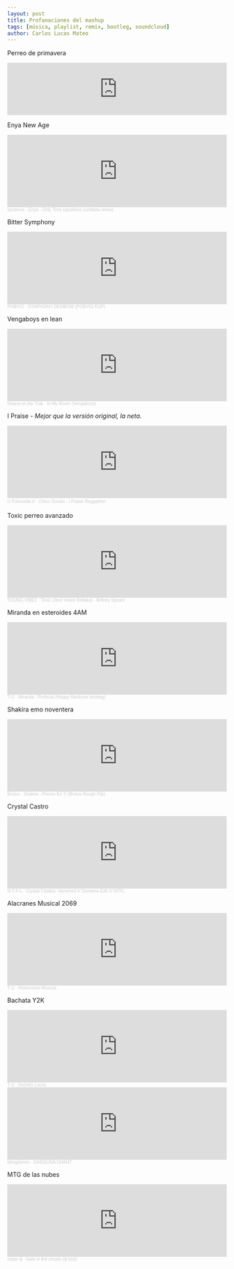 ```yaml
---
layout: post
title: Profanaciones del mashup
tags: [música, playlist, remix, bootleg, soundcloud]
author: Carlos Lucas Mateo
---
```


Perreo de primavera
<iframe style="border: 0; width: 100%; height: 120px;" src="https://bandcamp.com/EmbeddedPlayer/album=1768573741/size=large/bgcol=ffffff/linkcol=f171a2/tracklist=false/artwork=small/track=2252984623/tranysparent=true/" seamless><a href="https://keiska.bandcamp.com/album/edits-for-home">Edits For Home by Keiska</a></iframe>

Enya New Age
<iframe width="100%" height="166" scrolling="no" frameborder="no" allow="autoplay" src="https://w.soundcloud.com/player/?url=https%3A//api.soundcloud.com/tracks/738121240&color=%232a312b&auto_play=false&hide_related=false&show_comments=true&show_user=true&show_reposts=false&show_teaser=true"></iframe><div style="font-size: 10px; color: #cccccc;line-break: anywhere;word-break: normal;overflow: hidden;white-space: nowrap;text-overflow: ellipsis; font-family: Interstate,Lucida Grande,Lucida Sans Unicode,Lucida Sans,Garuda,Verdana,Tahoma,sans-serif;font-weight: 100;"><a href="https://soundcloud.com/ojosfinos" title="ojosfinos" target="_blank" style="color: #cccccc; text-decoration: none;">ojosfinos</a> · <a href="https://soundcloud.com/ojosfinos/5-enya-only-time-cumbita-remix" title="Enya - Only Time (ojosfinos cumbiiita remix)" target="_blank" style="color: #cccccc; text-decoration: none;">Enya - Only Time (ojosfinos cumbiiita remix)</a></div>

Bitter Symphony
<iframe width="100%" height="166" scrolling="no" frameborder="no" allow="autoplay" src="https://w.soundcloud.com/player/?url=https%3A//api.soundcloud.com/tracks/713460169&color=%232a312b&auto_play=false&hide_related=false&show_comments=true&show_user=true&show_reposts=false&show_teaser=true"></iframe><div style="font-size: 10px; color: #cccccc;line-break: anywhere;word-break: normal;overflow: hidden;white-space: nowrap;text-overflow: ellipsis; font-family: Interstate,Lucida Grande,Lucida Sans Unicode,Lucida Sans,Garuda,Verdana,Tahoma,sans-serif;font-weight: 100;"><a href="https://soundcloud.com/pobvio" title="POBVIO" target="_blank" style="color: #cccccc; text-decoration: none;">POBVIO</a> · <a href="https://soundcloud.com/pobvio/symphony-dembow-pobvio-flip-1" title="SYMPHONY DEMBOW (POBVIO FLIP)" target="_blank" style="color: #cccccc; text-decoration: none;">SYMPHONY DEMBOW (POBVIO FLIP)</a></div>

Vengaboys en lean
<iframe width="100%" height="166" scrolling="no" frameborder="no" allow="autoplay" src="https://w.soundcloud.com/player/?url=https%3A//api.soundcloud.com/tracks/673220615&color=%23cf17e0&auto_play=false&hide_related=false&show_comments=true&show_user=true&show_reposts=false&show_teaser=true"></iframe><div style="font-size: 10px; color: #cccccc;line-break: anywhere;word-break: normal;overflow: hidden;white-space: nowrap;text-overflow: ellipsis; font-family: Interstate,Lucida Grande,Lucida Sans Unicode,Lucida Sans,Garuda,Verdana,Tahoma,sans-serif;font-weight: 100;"><a href="https://soundcloud.com/neanatrax" title="Neana on the Trak" target="_blank" style="color: #cccccc; text-decoration: none;">Neana on the Trak</a> · <a href="https://soundcloud.com/neanatrax/in-my-room-vengaboys" title="In My Room (Vengaboys)" target="_blank" style="color: #cccccc; text-decoration: none;">In My Room (Vengaboys)</a></div>

I Praise - _Mejor que la versión original, la neta._
<iframe width="100%" height="166" scrolling="no" frameborder="no" allow="autoplay" src="https://w.soundcloud.com/player/?url=https%3A//api.soundcloud.com/tracks/606875979&color=%232a312b&auto_play=false&hide_related=false&show_comments=true&show_user=true&show_reposts=false&show_teaser=true"></iframe><div style="font-size: 10px; color: #cccccc;line-break: anywhere;word-break: normal;overflow: hidden;white-space: nowrap;text-overflow: ellipsis; font-family: Interstate,Lucida Grande,Lucida Sans Unicode,Lucida Sans,Garuda,Verdana,Tahoma,sans-serif;font-weight: 100;"><a href="https://soundcloud.com/putivuelta" title="⛓️ Putivuelta ⛓️" target="_blank" style="color: #cccccc; text-decoration: none;">⛓️ Putivuelta ⛓️</a> · <a href="https://soundcloud.com/putivuelta/chico-sonido-i-praise" title="Chico Sonido - I Praise Reggaeton" target="_blank" style="color: #cccccc; text-decoration: none;">Chico Sonido - I Praise Reggaeton</a></div>

Toxic perreo avanzado
<iframe width="100%" height="166" scrolling="no" frameborder="no" allow="autoplay" src="https://w.soundcloud.com/player/?url=https%3A//api.soundcloud.com/tracks/330866921&color=%23c9aeca&auto_play=false&hide_related=false&show_comments=true&show_user=true&show_reposts=false&show_teaser=true"></iframe><div style="font-size: 10px; color: #cccccc;line-break: anywhere;word-break: normal;overflow: hidden;white-space: nowrap;text-overflow: ellipsis; font-family: Interstate,Lucida Grande,Lucida Sans Unicode,Lucida Sans,Garuda,Verdana,Tahoma,sans-serif;font-weight: 100;"><a href="https://soundcloud.com/young_vibez" title="YOUNG VIBEZ" target="_blank" style="color: #cccccc; text-decoration: none;">YOUNG VIBEZ</a> · <a href="https://soundcloud.com/young_vibez/toxic-jevo-vision-bellaka" title="Toxic (Jevo Vision Bellaka) - Britney Spears" target="_blank" style="color: #cccccc; text-decoration: none;">Toxic (Jevo Vision Bellaka) - Britney Spears</a></div>

Miranda en esteroides 4AM
<iframe width="100%" height="166" scrolling="no" frameborder="no" allow="autoplay" src="https://w.soundcloud.com/player/?url=https%3A//api.soundcloud.com/tracks/862097779&color=%23da289f&auto_play=false&hide_related=false&show_comments=true&show_user=true&show_reposts=false&show_teaser=true"></iframe><div style="font-size: 10px; color: #cccccc;line-break: anywhere;word-break: normal;overflow: hidden;white-space: nowrap;text-overflow: ellipsis; font-family: Interstate,Lucida Grande,Lucida Sans Unicode,Lucida Sans,Garuda,Verdana,Tahoma,sans-serif;font-weight: 100;"><a href="https://soundcloud.com/t-i-u-h" title="T-U" target="_blank" style="color: #cccccc; text-decoration: none;">T-U</a> · <a href="https://soundcloud.com/t-i-u-h/miranda-perfecta-happy-hardcore-bootleg" title="Miranda - Perfecta (Happy Hardcore bootleg)" target="_blank" style="color: #cccccc; text-decoration: none;">Miranda - Perfecta (Happy Hardcore bootleg)</a></div>

Shakira emo noventera
<iframe width="100%" height="166" scrolling="no" frameborder="no" allow="autoplay" src="https://w.soundcloud.com/player/?url=https%3A//api.soundcloud.com/tracks/919373170&color=%23cf17e0&auto_play=false&hide_related=false&show_comments=true&show_user=true&show_reposts=false&show_teaser=true"></iframe><div style="font-size: 10px; color: #cccccc;line-break: anywhere;word-break: normal;overflow: hidden;white-space: nowrap;text-overflow: ellipsis; font-family: Interstate,Lucida Grande,Lucida Sans Unicode,Lucida Sans,Garuda,Verdana,Tahoma,sans-serif;font-weight: 100;"><a href="https://soundcloud.com/brvtus" title="Brvtus" target="_blank" style="color: #cccccc; text-decoration: none;">Brvtus</a> · <a href="https://soundcloud.com/brvtus/shakira-pienso-en-ti-brvtus-rough-flip" title="Shakira - Pienso En Ti (Brvtus Rough Flip)" target="_blank" style="color: #cccccc; text-decoration: none;">Shakira - Pienso En Ti (Brvtus Rough Flip)</a></div>

Crystal Castro
<iframe width="100%" height="166" scrolling="no" frameborder="no" allow="autoplay" src="https://w.soundcloud.com/player/?url=https%3A//api.soundcloud.com/tracks/808685362&color=%232a312b&auto_play=false&hide_related=false&show_comments=true&show_user=true&show_reposts=false&show_teaser=true"></iframe><div style="font-size: 10px; color: #cccccc;line-break: anywhere;word-break: normal;overflow: hidden;white-space: nowrap;text-overflow: ellipsis; font-family: Interstate,Lucida Grande,Lucida Sans Unicode,Lucida Sans,Garuda,Verdana,Tahoma,sans-serif;font-weight: 100;"><a href="https://soundcloud.com/n-t-f-l" title="N-T-F-L" target="_blank" style="color: #cccccc; text-decoration: none;">N-T-F-L</a> · <a href="https://soundcloud.com/n-t-f-l/crystal-castles-vanished-dembow-edit-ntfl" title="Crystal Castles- Vanished /// Dembow Edit /// NTFL" target="_blank" style="color: #cccccc; text-decoration: none;">Crystal Castles- Vanished /// Dembow Edit /// NTFL</a></div>

Alacranes Musical 2069
<iframe width="100%" height="166" scrolling="no" frameborder="no" allow="autoplay" src="https://w.soundcloud.com/player/?url=https%3A//api.soundcloud.com/tracks/782660302&color=%23e603d8&auto_play=false&hide_related=false&show_comments=true&show_user=true&show_reposts=false&show_teaser=true"></iframe><div style="font-size: 10px; color: #cccccc;line-break: anywhere;word-break: normal;overflow: hidden;white-space: nowrap;text-overflow: ellipsis; font-family: Interstate,Lucida Grande,Lucida Sans Unicode,Lucida Sans,Garuda,Verdana,Tahoma,sans-serif;font-weight: 100;"><a href="https://soundcloud.com/t-i-u-h" title="T-U" target="_blank" style="color: #cccccc; text-decoration: none;">T-U</a> · <a href="https://soundcloud.com/t-i-u-h/holocrones-musical" title="Holocrones Musical" target="_blank" style="color: #cccccc; text-decoration: none;">Holocrones Musical</a></div>

Bachata Y2K
<iframe width="100%" height="166" scrolling="no" frameborder="no" allow="autoplay" src="https://w.soundcloud.com/player/?url=https%3A//api.soundcloud.com/tracks/851837212&color=%23925c3d&auto_play=false&hide_related=false&show_comments=true&show_user=true&show_reposts=false&show_teaser=true"></iframe><div style="font-size: 10px; color: #cccccc;line-break: anywhere;word-break: normal;overflow: hidden;white-space: nowrap;text-overflow: ellipsis; font-family: Interstate,Lucida Grande,Lucida Sans Unicode,Lucida Sans,Garuda,Verdana,Tahoma,sans-serif;font-weight: 100;"><a href="https://soundcloud.com/t-i-u-h" title="T-U" target="_blank" style="color: #cccccc; text-decoration: none;">T-U</a> · <a href="https://soundcloud.com/t-i-u-h/donks-locos" title="Do(nk)s Locos" target="_blank" style="color: #cccccc; text-decoration: none;">Do(nk)s Locos</a></div>

<iframe width="100%" height="166" scrolling="no" frameborder="no" allow="autoplay" src="https://w.soundcloud.com/player/?url=https%3A//api.soundcloud.com/tracks/771620716&color=%232a312b&auto_play=false&hide_related=false&show_comments=true&show_user=true&show_reposts=false&show_teaser=true"></iframe><div style="font-size: 10px; color: #cccccc;line-break: anywhere;word-break: normal;overflow: hidden;white-space: nowrap;text-overflow: ellipsis; font-family: Interstate,Lucida Grande,Lucida Sans Unicode,Lucida Sans,Garuda,Verdana,Tahoma,sans-serif;font-weight: 100;"><a href="https://soundcloud.com/kkingdomm" title="kkingdomm" target="_blank" style="color: #cccccc; text-decoration: none;">kkingdomm</a> · <a href="https://soundcloud.com/kkingdomm/gasolina-chant" title="GASOLINA CHANT" target="_blank" style="color: #cccccc; text-decoration: none;">GASOLINA CHANT</a></div>

MTG de las nubes
<iframe width="100%" height="166" scrolling="no" frameborder="no" allow="autoplay" src="https://w.soundcloud.com/player/?url=https%3A//api.soundcloud.com/tracks/923992543&color=%2379eefb&auto_play=false&hide_related=false&show_comments=true&show_user=true&show_reposts=false&show_teaser=true"></iframe><div style="font-size: 10px; color: #cccccc;line-break: anywhere;word-break: normal;overflow: hidden;white-space: nowrap;text-overflow: ellipsis; font-family: Interstate,Lucida Grande,Lucida Sans Unicode,Lucida Sans,Garuda,Verdana,Tahoma,sans-serif;font-weight: 100;"><a href="https://soundcloud.com/djcl0pe" title="clope dj" target="_blank" style="color: #cccccc; text-decoration: none;">clope dj</a> · <a href="https://soundcloud.com/djcl0pe/baile-in-the-clouds-dj-tool" title="baile in the clouds (dj tool)" target="_blank" style="color: #cccccc; text-decoration: none;">baile in the clouds (dj tool)</a></div>
